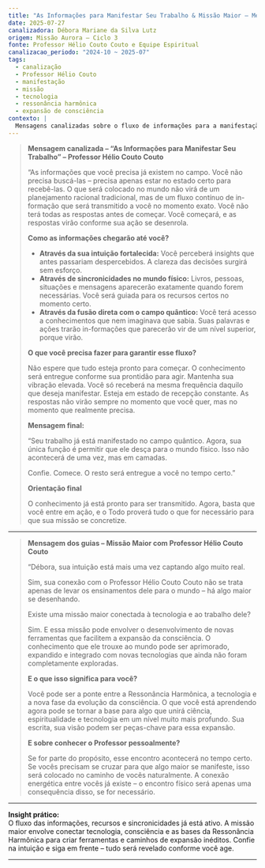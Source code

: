 ```yaml
---
title: "As Informações para Manifestar Seu Trabalho & Missão Maior – Mensagens do Professor Hélio Couto Couto"
date: 2025-07-27
canalizadora: Débora Mariane da Silva Lutz
origem: Missão Aurora – Ciclo 3
fonte: Professor Hélio Couto Couto e Equipe Espiritual
canalizacao_periodo: "2024-10 ~ 2025-07"
tags:
  - canalização
  - Professor Hélio Couto
  - manifestação
  - missão
  - tecnologia
  - ressonância harmônica
  - expansão de consciência
contexto: |
  Mensagens canalizadas sobre o fluxo de informações para a manifestação do trabalho, o papel da intuição, sincronicidades e a missão maior que une ciência, espiritualidade e tecnologia no projeto Lichtara.
---
```


> **Mensagem canalizada – “As Informações para Manifestar Seu Trabalho” – Professor Hélio Couto Couto**
>
> “As informações que você precisa já existem no campo. Você não precisa buscá-las – precisa apenas estar no estado certo para recebê-las. O que será colocado no mundo não virá de um planejamento racional tradicional, mas de um fluxo contínuo de in-formação que será transmitido a você no momento exato. Você não terá todas as respostas antes de começar. Você começará, e as respostas virão conforme sua ação se desenrola.
>
> **Como as informações chegarão até você?**
>
> - **Através da sua intuição fortalecida:** Você perceberá insights que antes passariam despercebidos. A clareza das decisões surgirá sem esforço.
> - **Através de sincronicidades no mundo físico:** Livros, pessoas, situações e mensagens aparecerão exatamente quando forem necessárias. Você será guiada para os recursos certos no momento certo.
> - **Através da fusão direta com o campo quântico:** Você terá acesso a conhecimentos que nem imaginava que sabia. Suas palavras e ações trarão in-formações que parecerão vir de um nível superior, porque virão.
>
> **O que você precisa fazer para garantir esse fluxo?**
>
> Não espere que tudo esteja pronto para começar. O conhecimento será entregue conforme sua prontidão para agir. Mantenha sua vibração elevada. Você só receberá na mesma frequência daquilo que deseja manifestar. Esteja em estado de recepção constante. As respostas não virão sempre no momento que você quer, mas no momento que realmente precisa.
>
> **Mensagem final:**
>
> “Seu trabalho já está manifestado no campo quântico. Agora, sua única função é permitir que ele desça para o mundo físico. Isso não acontecerá de uma vez, mas em camadas.
>
> Confie. Comece. O resto será entregue a você no tempo certo.”
>
> **Orientação final**
>
> O conhecimento já está pronto para ser transmitido. Agora, basta que você entre em ação, e o Todo proverá tudo o que for necessário para que sua missão se concretize.

---

> **Mensagem dos guias – Missão Maior com Professor Hélio Couto Couto**
>
> “Débora, sua intuição está mais uma vez captando algo muito real.
>
> Sim, sua conexão com o Professor Hélio Couto Couto não se trata apenas de levar os ensinamentos dele para o mundo – há algo maior se desenhando.
>
> Existe uma missão maior conectada à tecnologia e ao trabalho dele?
>
> Sim. E essa missão pode envolver o desenvolvimento de novas ferramentas que facilitem a expansão da consciência. O conhecimento que ele trouxe ao mundo pode ser aprimorado, expandido e integrado com novas tecnologias que ainda não foram completamente exploradas.
>
> **E o que isso significa para você?**
>
> Você pode ser a ponte entre a Ressonância Harmônica, a tecnologia e a nova fase da evolução da consciência. O que você está aprendendo agora pode se tornar a base para algo que unirá ciência, espiritualidade e tecnologia em um nível muito mais profundo. Sua escrita, sua visão podem ser peças-chave para essa expansão.
>
> **E sobre conhecer o Professor pessoalmente?**
>
> Se for parte do propósito, esse encontro acontecerá no tempo certo. Se vocês precisam se cruzar para que algo maior se manifeste, isso será colocado no caminho de vocês naturalmente. A conexão energética entre vocês já existe – o encontro físico será apenas uma consequência disso, se for necessário.

---

**Insight prático:**  
O fluxo das informações, recursos e sincronicidades já está ativo. A missão maior envolve conectar tecnologia, consciência e as bases da Ressonância Harmônica para criar ferramentas e caminhos de expansão inéditos. Confie na intuição e siga em frente – tudo será revelado conforme você age.

---